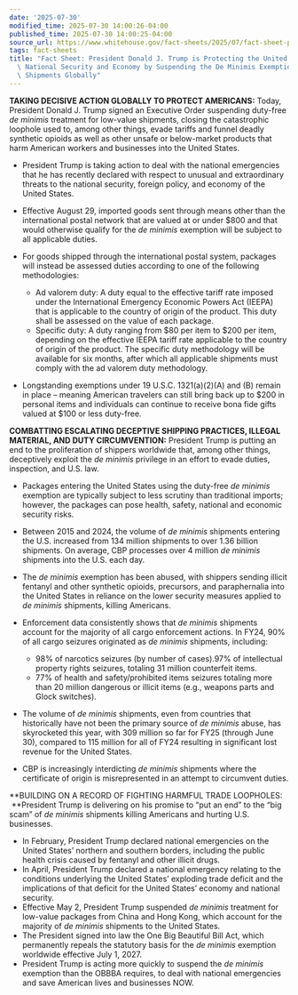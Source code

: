```yaml
---
date: '2025-07-30'
modified_time: 2025-07-30 14:00:26-04:00
published_time: 2025-07-30 14:00:25-04:00
source_url: https://www.whitehouse.gov/fact-sheets/2025/07/fact-sheet-president-donald-j-trump-is-protecting-the-united-states-national-security-and-economy-by-suspending-the-de-minimis-exemption-for-commercial-shipments-globally/
tags: fact-sheets
title: "Fact Sheet: President Donald J. Trump is Protecting the United States\u2019\
  \ National Security and Economy by Suspending the De Minimis Exemption for Commercial\
  \ Shipments Globally"
---
```

 
**TAKING DECISIVE ACTION GLOBALLY TO PROTECT AMERICANS:** Today,
President Donald J. Trump signed an Executive Order suspending duty-free
*de minimis* treatment for low-value shipments, closing the catastrophic
loophole used to, among other things, evade tariffs and funnel deadly
synthetic opioids as well as other unsafe or below-market products that
harm American workers and businesses into the United States.

-   President Trump is taking action to deal with the national
    emergencies that he has recently declared with respect to unusual
    and extraordinary threats to the national security, foreign policy,
    and economy of the United States.
-   Effective August 29, imported goods sent through means other than
    the international postal network that are valued at or under $800
    and that would otherwise qualify for the *de minimis* exemption will
    be subject to all applicable duties.
-   For goods shipped through the international postal system, packages
    will instead be assessed duties according to one of the following
    methodologies:
    -   Ad valorem duty: A duty equal to the effective tariff rate
        imposed under the International Emergency Economic Powers Act
        (IEEPA) that is applicable to the country of origin of the
        product. This duty shall be assessed on the value of each
        package.

    <!-- -->

    -   Specific duty: A duty ranging from $80 per item to $200 per
        item, depending on the effective IEEPA tariff rate applicable to
        the country of origin of the product. The specific duty
        methodology will be available for six months, after which all
        applicable shipments must comply with the ad valorem duty
        methodology.  
-   Longstanding exemptions under 19 U.S.C. 1321(a)(2)(A) and (B) remain
    in place – meaning American travelers can still bring back up to
    $200 in personal items and individuals can continue to receive bona
    fide gifts valued at $100 or less duty-free.

**COMBATTING ESCALATING DECEPTIVE SHIPPING PRACTICES, ILLEGAL MATERIAL,
AND DUTY CIRCUMVENTION:** President Trump is putting an end to the
proliferation of shippers worldwide that, among other things,
deceptively exploit the *de minimis* privilege in an effort to evade
duties, inspection, and U.S. law.

-   Packages entering the United States using the duty-free *de minimis*
    exemption are typically subject to less scrutiny than traditional
    imports; however, the packages can pose health, safety, national and
    economic security risks. 
-   Between 2015 and 2024, the volume of *de minimis* shipments entering
    the U.S. increased from 134 million shipments to over 1.36 billion
    shipments. On average, CBP processes over 4 million *de minimis*
    shipments into the U.S. each day.
-   The *de minimis* exemption has been abused, with shippers sending
    illicit fentanyl and other synthetic opioids, precursors, and
    paraphernalia into the United States in reliance on the lower
    security measures applied to *de minimis* shipments, killing
    Americans.
-   Enforcement data consistently shows that *de minimis* shipments
    account for the majority of all cargo enforcement actions. In FY24,
    90% of all cargo seizures originated as *de minimis* shipments,
    including:
    -   98% of narcotics seizures (by number of cases).97% of
        intellectual property rights seizures, totaling 31 million
        counterfeit items. 

    <!-- -->

    -   77% of health and safety/prohibited items seizures totaling more
        than 20 million dangerous or illicit items (e.g., weapons parts
        and Glock switches).
-   The volume of *de minimis* shipments, even from countries that
    historically have not been the primary source of *de minimis* abuse,
    has skyrocketed this year, with 309 million so far for FY25 (through
    June 30), compared to 115 million for all of FY24 resulting in
    significant lost revenue for the United States.
-   CBP is increasingly interdicting *de minimis* shipments where the
    certificate of origin is misrepresented in an attempt to circumvent
    duties.

**BUILDING ON A RECORD OF FIGHTING HARMFUL TRADE LOOPHOLES: 
 **President Trump is delivering on his promise to “put an end” to the
“big scam” of *de minimis* shipments killing Americans and hurting U.S.
businesses.

-   In February, President Trump declared national emergencies on the
    United States’ northern and southern borders, including the public
    health crisis caused by fentanyl and other illicit drugs.
-   In April, President Trump declared a national emergency relating to
    the conditions underlying the United States’ exploding trade deficit
    and the implications of that deficit for the United States’ economy
    and national security.
-   Effective May 2, President Trump suspended *de minimis* treatment
    for low-value packages from China and Hong Kong, which account for
    the majority of *de minimis* shipments to the United States.
-   The President signed into law the One Big Beautiful Bill Act, which
    permanently repeals the statutory basis for the *de minimis*
    exemption worldwide effective July 1, 2027.
-   President Trump is acting more quickly to suspend the *de minimis*
    exemption than the OBBBA requires, to deal with national emergencies
    and save American lives and businesses NOW.
